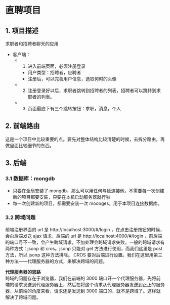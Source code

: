 # 直聘项目
## 1. 项目描述
求职者和招聘者聊天的应用
- 客户端：
    - 1. 进入前端页面，必须注册登录
        - 用户类型：招聘者，应聘者
        - 注册后，可以完善用户信息，选取何时的头像
    - 2. 注册登录好以后，求职者跳转到招聘者的列表，招聘者可以跳转到求职者的列表。
    - 3. 页面最底下有三个跳转按钮：求职，消息，个人

## 2. 前端路由
这是一个项目中比较重要的点。要先对整体结构比较清楚的时候，去拆分路由，再做里面比较细节的东西。

## 3. 后端
### 3.1 数据库：mongdb
- 只要在全局安装了 mongdb，那么可以用任何与延连接他，不需要每一次创建新的项目都要安装，只要在本机启动服务器就行啦
- 每一次创建新的项目，都需要安装一次 moooges，用于本项目连接数据库。

### 3.2 跨域问题
前端注册界面的 url 是 http://localhost:3000/#/login ，在点击注册按钮的时候，会向后端发送 ajax 请求，后端的 url 是 http://localhost:4000/#/login ，前后端的端口号不一致，会产生跨域请求，不加处理会跨域请求失败。一般的跨域请求有两种方式：jsonp 和 cros。jsonp 只能对 get 方法进行使用，而我们这里是 post 方法，所以 jsonp 这种方法排除。 CROS 要对后端进行设置。我们在这里用第三种方法——代理服务器的方式，来解决跨域的问题。   

**代理服务器的思路**     
跨域的问题存在于浏览器，我们在前端的 3000 端口开一个代理服务器，先将前端的请求发送到代理服务器上，然后在将这个请求从代理服务器发送到正正的服务器，从前端的角度来看，请求还是发送到 3000 端口的，就不是跨域了。这样就解决了跨域问题。
